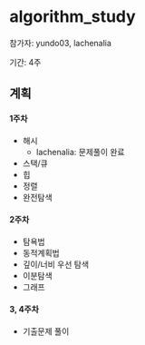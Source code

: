 # algorithm_study
참가자: yundo03, lachenalia

기간: 4주

## 계획

#### 1주차
 - 해시
   - lachenalia: 문제풀이 완료
 - 스택/큐
 - 힙
 - 정렬
 - 완전탐색

#### 2주차
 - 탐욕법
 - 동적계획법
 - 깊이/너비 우선 탐색
 - 이분탐색
 - 그래프

#### 3, 4주차
- 기출문제 풀이
